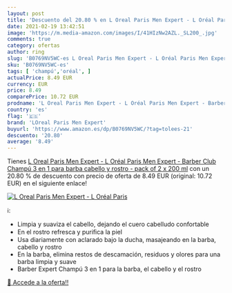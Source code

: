 ```yaml
---
layout: post
title: 'Descuento del 20.80 % en L Oreal Paris Men Expert - L Oréal Paris'
date: 2021-02-19 13:42:51
image: 'https://m.media-amazon.com/images/I/41HIzNw2AZL._SL200_.jpg'
comments: true
category: ofertas
author: ring
slug: 'B0769NV5WC-es L Oreal Paris Men Expert - L Oréal Paris Men Expert -...'
sku: 'B0769NV5WC-es'
tags: [ 'champú','oréal', ]
actualPrice: 8.49 EUR
currency: EUR
price: 8.49
comparePrice: 10.72 EUR
prodname: 'L Oreal Paris Men Expert - L Oréal Paris Men Expert - Barber Club Champú 3 en 1 para barba  cabello y rostro - pack of 2 x 200 ml'
country: 'es'
flag: '🇪🇸'
brand: 'LOreal Paris Men Expert'
buyurl: 'https://www.amazon.es/dp/B0769NV5WC/?tag=tolees-21'
descuento: '20.80'
average: '8.49'
---
```


Tienes [L Oreal Paris Men Expert - L Oréal Paris Men Expert - Barber Club Champú 3 en 1 para barba  cabello y rostro - pack of 2 x 200 ml](https://www.amazon.es/dp/B0769NV5WC/?tag=tolees-21) con un 20.80 % de descuento con precio de oferta de 8.49 EUR (original: 10.72 EUR) en el siguiente enlace!

[![L Oreal Paris Men Expert - L Oréal Paris](https://m.media-amazon.com/images/I/41HIzNw2AZL._SL200_.jpg)](https://www.amazon.es/dp/B0769NV5WC/?tag=tolees-21)

ℹ️:

- Limpia y suaviza el cabello, dejando el cuero cabelludo confortable
- En el rostro refresca y puriﬁca la piel
- Usa diariamente con aclarado bajo la ducha, masajeando en la barba, cabello y rostro
- En la barba, elimina restos de descamación, residuos y olores para una barba limpia y suave
- Barber Expert Champú 3 en 1 para la barba, el cabello y el rostro

[🛒 Accede a la oferta!!](https://www.amazon.es/dp/B0769NV5WC/?tag=tolees-21)
